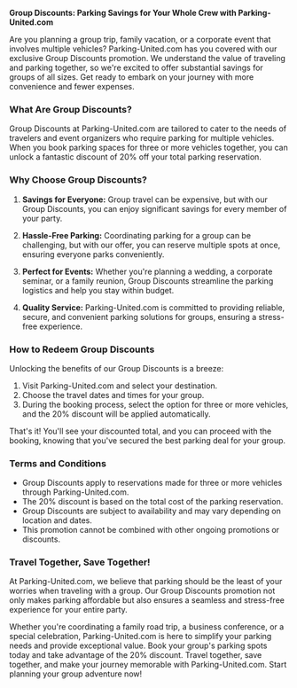 **Group Discounts: Parking Savings for Your Whole Crew with Parking-United.com**

Are you planning a group trip, family vacation, or a corporate event that involves multiple vehicles? Parking-United.com has you covered with our exclusive Group Discounts promotion. We understand the value of traveling and parking together, so we're excited to offer substantial savings for groups of all sizes. Get ready to embark on your journey with more convenience and fewer expenses.

### **What Are Group Discounts?**

Group Discounts at Parking-United.com are tailored to cater to the needs of travelers and event organizers who require parking for multiple vehicles. When you book parking spaces for three or more vehicles together, you can unlock a fantastic discount of 20% off your total parking reservation.

### **Why Choose Group Discounts?**

1. **Savings for Everyone:** Group travel can be expensive, but with our Group Discounts, you can enjoy significant savings for every member of your party.

2. **Hassle-Free Parking:** Coordinating parking for a group can be challenging, but with our offer, you can reserve multiple spots at once, ensuring everyone parks conveniently.

3. **Perfect for Events:** Whether you're planning a wedding, a corporate seminar, or a family reunion, Group Discounts streamline the parking logistics and help you stay within budget.

4. **Quality Service:** Parking-United.com is committed to providing reliable, secure, and convenient parking solutions for groups, ensuring a stress-free experience.

### **How to Redeem Group Discounts**

Unlocking the benefits of our Group Discounts is a breeze:

1. Visit Parking-United.com and select your destination.
2. Choose the travel dates and times for your group.
3. During the booking process, select the option for three or more vehicles, and the 20% discount will be applied automatically.

That's it! You'll see your discounted total, and you can proceed with the booking, knowing that you've secured the best parking deal for your group.

### **Terms and Conditions**

- Group Discounts apply to reservations made for three or more vehicles through Parking-United.com.
- The 20% discount is based on the total cost of the parking reservation.
- Group Discounts are subject to availability and may vary depending on location and dates.
- This promotion cannot be combined with other ongoing promotions or discounts.

### **Travel Together, Save Together!**

At Parking-United.com, we believe that parking should be the least of your worries when traveling with a group. Our Group Discounts promotion not only makes parking affordable but also ensures a seamless and stress-free experience for your entire party.

Whether you're coordinating a family road trip, a business conference, or a special celebration, Parking-United.com is here to simplify your parking needs and provide exceptional value. Book your group's parking spots today and take advantage of the 20% discount. Travel together, save together, and make your journey memorable with Parking-United.com. Start planning your group adventure now!